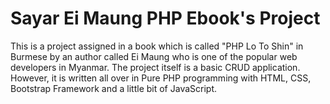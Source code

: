 # Sayar Ei Maung PHP Ebook's Project

This is a project assigned in a book which is called "PHP Lo To Shin" in Burmese by an author called Ei Maung who is one of the popular web developers in Myanmar.
The project itself is a basic CRUD application. However, it is written all over in Pure PHP programming with HTML, CSS, Bootstrap Framework and a little bit of JavaScript.